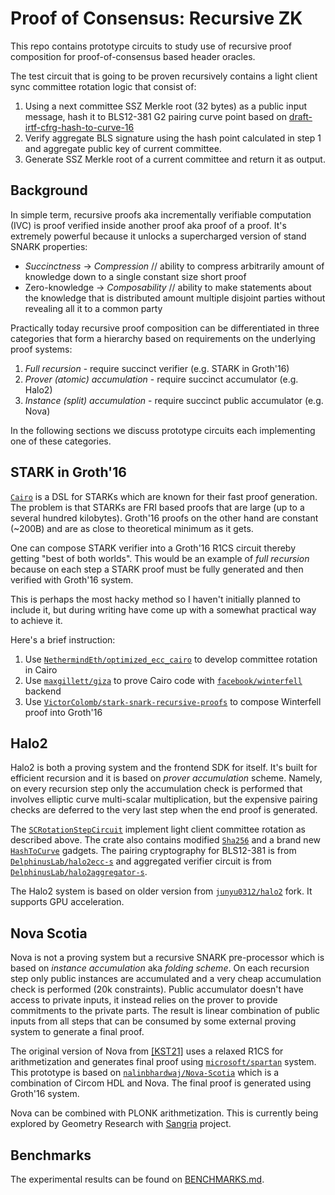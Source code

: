 # Proof of Consensus: Recursive ZK

This repo contains prototype circuits to study use of recursive proof composition for proof-of-consensus based header oracles. 

The test circuit that is going to be proven recursively contains a light client sync committee rotation logic that consist of:
1. Using a next committee SSZ Merkle root (32 bytes) as a public input message, hash it to BLS12-381 G2 pairing curve point based on [draft-irtf-cfrg-hash-to-curve-16](https://datatracker.ietf.org/doc/html/draft-irtf-cfrg-hash-to-curve-16)
2. Verify aggregate BLS signature using the hash point calculated in step 1 and aggregate public key of current committee.
3. Generate SSZ Merkle root of a current committee and return it as output.

## Background

In simple term, recursive proofs aka incrementally verifiable computation (IVC) is proof verified inside another proof aka proof of a proof. It's extremely powerful because it unlocks a supercharged version of stand SNARK properties:
- *Succinctness* $\rightarrow$ *Compression* // ability to compress arbitrarily amount of knowledge down to a single constant size short proof
- Zero-knowledge $\rightarrow$ *Composability* // ability to make statements about the knowledge that is distributed amount multiple disjoint parties without revealing all it to a common party

Practically today recursive proof composition can be differentiated in three categories that form a hierarchy based on requirements on the underlying proof systems:
1. *Full recursion* - require succinct verifier (e.g. STARK in Groth'16)
2. *Prover (atomic) accumulation* - require succinct accumulator (e.g. Halo2)
3. *Instance (split) accumulation* - require succinct public accumulator (e.g. Nova)

In the following sections we discuss prototype circuits each implementing one of these categories.

## STARK in Groth'16

[`Cairo`](https://www.cairo-lang.org/) is a DSL for STARKs which are known for their fast proof generation. The problem is that STARKs are FRI based proofs that are large (up to a several hundred kilobytes). Groth'16 proofs on the other hand are constant (~200B) and are as close to theoretical minimum as it gets. 

One can compose STARK verifier into a Groth'16 R1CS circuit thereby getting "best of both worlds". This would be an example of *full recursion* because on each step a STARK proof must be fully generated and then verified with Groth'16 system.

This is perhaps the most hacky method so I haven't initially planned to include it, but during writing have come up with a somewhat practical way to achieve it. 

Here's a brief instruction:
1. Use [`NethermindEth/optimized_ecc_cairo`](https://github.com/NethermindEth/optimized_ecc_cairo) to develop committee rotation in Cairo
2. Use [`maxgillett/giza`](https://github.com/maxgillett/giza) to prove Cairo code with [`facebook/winterfell`](https://github.com/facebook/winterfell) backend
3. Use [`VictorColomb/stark-snark-recursive-proofs`](https://github.com/VictorColomb/stark-snark-recursive-proofs) to compose Winterfell proof into Groth'16

## Halo2

Halo2 is both a proving system and the frontend SDK for itself. It's built for efficient recursion and it is based on *prover accumulation* scheme. Namely, on every recursion step only the accumulation check is performed that involves elliptic curve multi-scalar multiplication, but the expensive pairing checks are deferred to the very last step when the end proof is generated.

The [`SCRotationStepCircuit`](https://github.com/ChainSafe/recursive-zk-bridge/blob/main/halo2/src/circuit.rs) implement light client committee rotation as described above. The crate also contains modified [`Sha256`](https://github.com/ChainSafe/recursive-zk-bridge/blob/main/halo2/src/sha256.rs) and a brand new [`HashToCurve`](https://github.com/ChainSafe/recursive-zk-bridge/blob/main/halo2/src/sha256.rs) gadgets. The pairing cryptography for BLS12-381 is from [`DelphinusLab/halo2ecc-s`](https://github.com/DelphinusLab/halo2ecc-s) and aggregated verifier circuit is from [`DelphinusLab/halo2aggregator-s`](https://github.com/DelphinusLab/halo2aggregator-s).

The Halo2 system is based on older version from [`junyu0312/halo2`](https://github.com/junyu0312/halo2) fork. It supports GPU acceleration.

## Nova Scotia

Nova is not a proving system but a recursive SNARK pre-processor which is based on *instance accumulation* aka *folding scheme*. On each recursion step only public instances are accumulated and a very cheap accumulation check is performed (20k constraints). Public accumulator doesn't have access to private inputs, it instead relies on the prover to provide commitments to the private parts. The result is linear combination of public inputs from all steps that can be consumed by some external proving system to generate a final proof.

The original version of Nova from [\[KST21\]](https://eprint.iacr.org/2021/370.pdf) uses a relaxed R1CS for arithmetization and generates final proof using [`microsoft/spartan`](https://github.com/microsoft/Spartan) system. This prototype is based on [`nalinbhardwaj/Nova-Scotia`](https://github.com/nalinbhardwaj/Nova-Scotia) which is a combination of Circom HDL and Nova. The final proof is generated using Groth'16 system.

Nova can be combined with PLONK arithmetization. This is currently being explored by Geometry Research with [Sangria](https://geometryresearch.xyz/notebook/sangria-a-folding-scheme-for-plonk) project.


## Benchmarks

The experimental results can be found on [BENCHMARKS.md](./BENCHMARKS.md).
